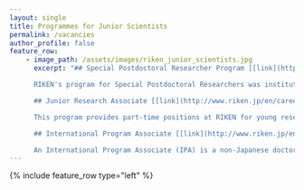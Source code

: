 ```yaml
---
layout: single
title: Programmes for Junior Scientists
permalink: /vacancies
author_profile: false
feature_row:
    - image_path: /assets/images/riken_junior_scientists.jpg
      excerpt: "## Special Postdoctoral Researcher Program [[link](http://www.riken.jp/en/careers/programs/spdr/)]

      RIKEN's program for Special Postdoctoral Researchers was instituted to provide young and creative scientists the opportunity to be involved in autonomous and independent research that is in line with RIKEN objectives and research fields.

      ## Junior Research Associate [[link](http://www.riken.jp/en/careers/programs/jra/)]

      This program provides part-time positions at RIKEN for young researchers enrolled in Japanese university PhD programs to give them the opportunity to carry out research alongside RIKEN scientists and to enhance RIKEN's creative and basic research capabilities.

      ## International Program Associate [[link](http://www.riken.jp/en/careers/programs/ipa/)]

      An International Program Associate (IPA) is a non-Japanese doctoral candidate attending a Japanese or overseas graduate school participating in RIKEN’s joint graduate school program who conducts research at RIKEN under the supervision of RIKEN scientists as part of work toward obtaining a PhD."
---
```


{% include feature_row type="left" %}
